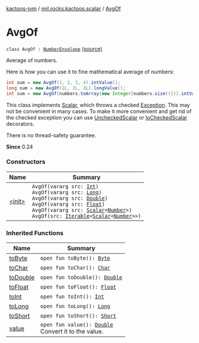 [kactoos-jvm](../../index.md) / [nnl.rocks.kactoos.scalar](../index.md) / [AvgOf](.)

# AvgOf

`class AvgOf : `[`NumberEnvelope`](../-number-envelope/index.md) [(source)](https://github.com/neonailol/kactoos/blob/master/kactoos-jvm/src/main/kotlin/nnl/rocks/kactoos/scalar/AvgOf.kt#L29)

Average of numbers.

Here is how you can use it to fine mathematical average of numbers:

``` java
int sum = new AvgOf(1, 2, 3, 4).intValue();
long sum = new AvgOf(1L, 2L, 3L).longValue();
int sum = new AvgOf(numbers.toArray(new Integer[numbers.size()])).intValue();
```

This class implements [Scalar](../../nnl.rocks.kactoos/-scalar/index.md), which throws a checked
[Exception](https://kotlinlang.org/api/latest/jvm/stdlib/kotlin/-exception/index.html). This may not be convenient in many cases. To make
it more convenient and get rid of the checked exception you can
use [UncheckedScalar](../-unchecked-scalar/index.md) or [IoCheckedScalar](../-io-checked-scalar/index.md) decorators.

There is no thread-safety guarantee.

**Since**
0.24

### Constructors

| Name | Summary |
|---|---|
| [&lt;init&gt;](-init-.md) | `AvgOf(vararg src: `[`Int`](https://kotlinlang.org/api/latest/jvm/stdlib/kotlin/-int/index.html)`)`<br>`AvgOf(vararg src: `[`Long`](https://kotlinlang.org/api/latest/jvm/stdlib/kotlin/-long/index.html)`)`<br>`AvgOf(vararg src: `[`Double`](https://kotlinlang.org/api/latest/jvm/stdlib/kotlin/-double/index.html)`)`<br>`AvgOf(vararg src: `[`Float`](https://kotlinlang.org/api/latest/jvm/stdlib/kotlin/-float/index.html)`)`<br>`AvgOf(vararg src: `[`Scalar`](../../nnl.rocks.kactoos/-scalar/index.md)`<`[`Number`](https://kotlinlang.org/api/latest/jvm/stdlib/kotlin/-number/index.html)`>)`<br>`AvgOf(src: `[`Iterable`](https://kotlinlang.org/api/latest/jvm/stdlib/kotlin.collections/-iterable/index.html)`<`[`Scalar`](../../nnl.rocks.kactoos/-scalar/index.md)`<`[`Number`](https://kotlinlang.org/api/latest/jvm/stdlib/kotlin/-number/index.html)`>>)` |

### Inherited Functions

| Name | Summary |
|---|---|
| [toByte](../-number-envelope/to-byte.md) | `open fun toByte(): `[`Byte`](https://kotlinlang.org/api/latest/jvm/stdlib/kotlin/-byte/index.html) |
| [toChar](../-number-envelope/to-char.md) | `open fun toChar(): `[`Char`](https://kotlinlang.org/api/latest/jvm/stdlib/kotlin/-char/index.html) |
| [toDouble](../-number-envelope/to-double.md) | `open fun toDouble(): `[`Double`](https://kotlinlang.org/api/latest/jvm/stdlib/kotlin/-double/index.html) |
| [toFloat](../-number-envelope/to-float.md) | `open fun toFloat(): `[`Float`](https://kotlinlang.org/api/latest/jvm/stdlib/kotlin/-float/index.html) |
| [toInt](../-number-envelope/to-int.md) | `open fun toInt(): `[`Int`](https://kotlinlang.org/api/latest/jvm/stdlib/kotlin/-int/index.html) |
| [toLong](../-number-envelope/to-long.md) | `open fun toLong(): `[`Long`](https://kotlinlang.org/api/latest/jvm/stdlib/kotlin/-long/index.html) |
| [toShort](../-number-envelope/to-short.md) | `open fun toShort(): `[`Short`](https://kotlinlang.org/api/latest/jvm/stdlib/kotlin/-short/index.html) |
| [value](../-number-envelope/value.md) | `open fun value(): `[`Double`](https://kotlinlang.org/api/latest/jvm/stdlib/kotlin/-double/index.html)<br>Convert it to the value. |
